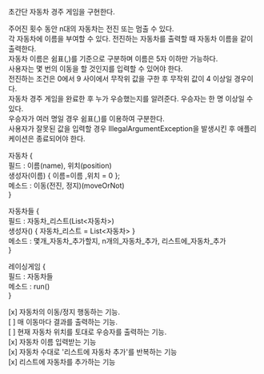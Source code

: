 초간단 자동차 경주 게임을 구현한다.  

주어진 횟수 동안 n대의 자동차는 전진 또는 멈출 수 있다.  
각 자동차에 이름을 부여할 수 있다. 전진하는 자동차를 출력할 때 자동차 이름을 같이 출력한다.    
자동차 이름은 쉼표(,)를 기준으로 구분하며 이름은 5자 이하만 가능하다.  
사용자는 몇 번의 이동을 할 것인지를 입력할 수 있어야 한다.   
전진하는 조건은 0에서 9 사이에서 무작위 값을 구한 후 무작위 값이 4 이상일 경우이다.  
자동차 경주 게임을 완료한 후 누가 우승했는지를 알려준다. 우승자는 한 명 이상일 수 있다.  
우승자가 여러 명일 경우 쉼표(,)를 이용하여 구분한다.  
사용자가 잘못된 값을 입력할 경우 IllegalArgumentException을 발생시킨 후 애플리케이션은 종료되어야 한다.  

자동차 {  
    필드 : 이름(name), 위치(position)  
    생성자(이름) { 이름=이름 ,위치 = 0 };  
    메소드 : 이동(전진, 정지)(moveOrNot)  
}  

자동차들 {  
    필드 : 자동차_리스트(List<자동차>)  
    생성자() { 자동차_리스트 = List<자동차> }  
    메소드 : 몇개_자동차_추가할지, n개의_자동차_추가, 리스트에_자동차_추가   
}  

레이싱게임 {  
    필드 : 자동차들  
    메소드 : run()  
}  

[x] 자동차의 이동/정지 행동하는 기능.  
[ ] 매 이동마다 결과를 출력하는 기능.  
[ ] 현재 자동차 위치를 토대로 우승자를 출력하는 기능.  
[x] 자동차 이름 입력받는 기능  
[x] 자동차 수대로 '리스트에 자동차 추가'를 반복하는 기능  
[x] 리스트에 자동차를 추가하는 기능  
 
